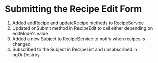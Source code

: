 # Submitting the Recipe Edit Form
01. Added addRecipe and updateRecipe methods to RecipeService
02. Updated onSubmit method in RecipeEdit to call either depending on editMode's value
03. Added a new Subject to RecipeService to notify when recipes is changed
04. Subscribed to the Subject in RecipeList and unsubscribed in ngOnDestroy